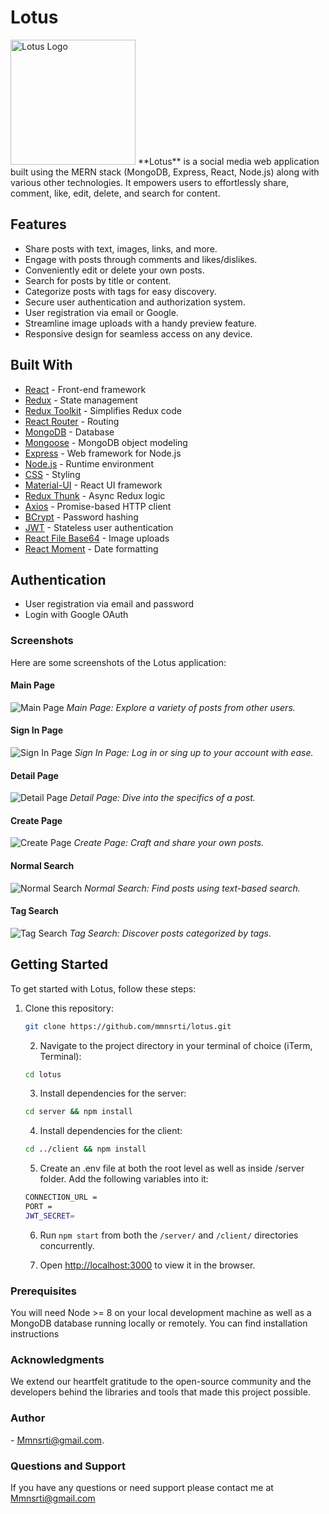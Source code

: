    # Lotus

   <img src="/front/public/favicon.jpg" alt="Lotus Logo" width="200" height="200">
   **Lotus** is a social media web application built using the MERN stack (MongoDB, Express, React, Node.js) along with various other technologies. It empowers users to effortlessly share, comment, like, edit, delete, and search for content.

   ## Features

   - Share posts with text, images, links, and more.
   - Engage with posts through comments and likes/dislikes.
   - Conveniently edit or delete your own posts.
   - Search for posts by title or content.
   - Categorize posts with tags for easy discovery.
   - Secure user authentication and authorization system.
   - User registration via email or Google.
   - Streamline image uploads with a handy preview feature.
   - Responsive design for seamless access on any device.

   ## Built With

   - [React](https://reactjs.org/) - Front-end framework
   - [Redux](https://redux.js.org/) - State management
   - [Redux Toolkit](https://redux-toolkit.js.org/) - Simplifies Redux code
   - [React Router](https://reactrouter.com/) - Routing
   - [MongoDB](https://www.mongodb.com/) - Database
   - [Mongoose](https://mongoosejs.com/) - MongoDB object modeling
   - [Express](https://expressjs.com/) - Web framework for Node.js
   - [Node.js](https://nodejs.org/) - Runtime environment
   - [CSS](https://developer.mozilla.org/en-US/docs/Web/CSS) - Styling
   - [Material-UI](https://material-ui.com/) - React UI framework
   - [Redux Thunk](https://github.com/reduxjs/redux-thunk) - Async Redux logic
   - [Axios](https://axios-http.com/) - Promise-based HTTP client
   - [BCrypt](https://www.npmjs.com/package/bcrypt) - Password hashing
   - [JWT](https://jwt.io/) - Stateless user authentication
   - [React File Base64](https://www.npmjs.com/package/react-file-base64) - Image uploads
   - [React Moment](https://www.npmjs.com/package/react-moment) - Date formatting

   ## Authentication

   - User registration via email and password
   - Login with Google OAuth

   ### Screenshots

Here are some screenshots of the Lotus application:

#### Main Page

![Main Page](/front/public/screenshots/mainpage.png)
*Main Page: Explore a variety of posts from other users.*

#### Sign In Page

![Sign In Page](/front/public/screenshots/signin%20page.png)
*Sign In Page: Log in or sing up to your account with ease.*

#### Detail Page

![Detail Page](/front/public/screenshots/detail%20page.png)
*Detail Page: Dive into the specifics of a post.*

#### Create Page

![Create Page](/front/public/screenshots/create.png)
*Create Page: Craft and share your own posts.*

#### Normal Search

![Normal Search](/front/public/screenshots/search.png)
*Normal Search: Find posts using text-based search.*
#### Tag Search

![Tag Search](/front/public/screenshots/tag%20search.png)
*Tag Search: Discover posts categorized by tags.*


<!-- Add more screenshots and captions as needed. -->


   ## Getting Started

   To get started with Lotus, follow these steps:

   1. Clone this repository:

      ```bash
      git clone https://github.com/mmnsrti/lotus.git
      ```

      2. Navigate to the project directory in your terminal of choice (iTerm, Terminal):

      ```bash
      cd lotus
      ```

      3. Install dependencies for the server:

      ```bash
      cd server && npm install
      ```

      4. Install dependencies for the client:

      ```bash
      cd ../client && npm install
      ```

      5. Create an .env file at both the root level as well as inside /server folder. Add the following variables into it:

      ```bash
      CONNECTION_URL =
      PORT =
      JWT_SECRET=
      ```
      6. Run `npm start` from both the `/server/` and `/client/` directories concurrently.

      7. Open [http://localhost:3000](http://localhost:3000) to view it in the browser.

   ### Prerequisites

   You will need Node >= 8 on your local development machine as well as a MongoDB database running locally or remotely. You can find installation instructions



   ### Acknowledgments
   We extend our heartfelt gratitude to the open-source community and the developers behind the libraries and tools that made this project possible.

   ### Author
   <Mmnsrti> - <Mmnsrti@gmail.com>.

   ### Questions and Support 
   If you have any questions or need support please contact me at [<Mmnsrti@gmail.com>](mmnsrti:Mmnsrti@gmail.com)
